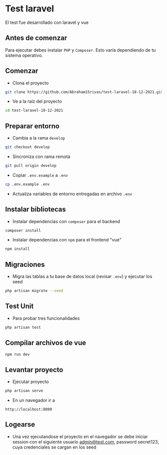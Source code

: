 # Test laravel

El test fue desarrollado con laravel y vue

## Antes de comenzar

Para ejecutar debes instalar `PHP` y `Composer`. Esto varía dependiendo de tu sistema operativo.

## Comenzar

* Clona el proyecto

```bash
git clone https://github.com/Abraham15rivas/test-laravel-18-12-2021.git
```

* Ve a la raíz del proyecto

```bash 
cd test-laravel-18-12-2021
```

## Preparar entorno

* Cambia a la rama `develop`

```bash
git checkout develop
```

* Sincroniza con rama remota

```bash
git pull origin develop
```

* Copiar `.env.example` a `.env`

```bash
cp .env.example .env
```

* Actualiza variables de entorno entregadas en archivo `.env`

## Instalar bibliotecas

* Instalar dependencias con `composer` para el backend

```bash
composer install
```

* Instalar dependencias con `npm` para el frontend "vue"

```bash
npm install
```

## Migraciones

* Migra las tablas a tu base de datos local (revisar `.env`) y ejecutar los seed

```bash
php artisan migrate --seed
```

## Test Unit

* Para probar tres funcionalidades

```bash
php artisan test
```

## Compilar archivos de vue

```bash
npm run dev
```

## Levantar proyecto
* Ejecutar proyecto

```bash
php artisan serve
```

* En un navegador ir a

```
http://localhost:8000
```

## Logearse

* Una vez ejecutandose el proyecto en el navegador se debe iniciar session con el siguiente usuario admin@test.com, password secret123, cuya credenciales se cargan en los seed